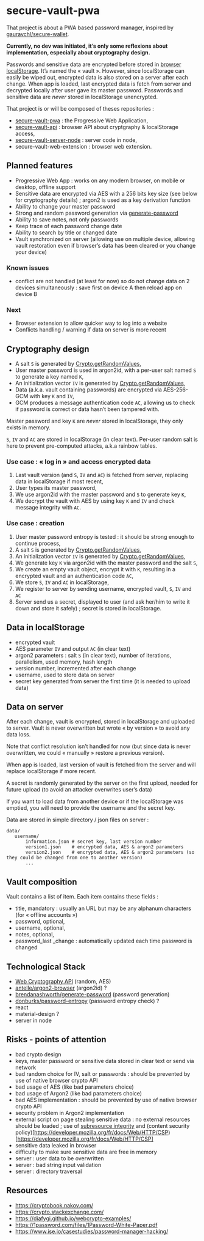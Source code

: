 # secure-vault-pwa

That project is about a PWA based password manager, inspired by [gauravchl/secure-wallet](https://github.com/gauravchl/secure-wallet).

**Currently, no dev was initiated, it’s only some reflexions about implementation, especially about cryptography design.**

Passwords and sensitive data are encrypted before stored in [browser localStorage](https://developer.mozilla.org/en-US/docs/Web/API/Web_Storage_API).
It’s named the « vault ».
However, since localStorage can easily be wiped out, encrypted data is also stored on a server after each change.
When app is loaded, last encrypted data is fetch from server and decrypted locally after user gave its master password.
Passwords and sensitive data are *never* stored in localStorage unencrypted.

That project is or will be composed of theses repositories :
- [secure-vault-pwa](https://github.com/paulgreg/secure-vault-pwa) : the Progressive Web Application,
- [secure-vault-api](https://github.com/paulgreg/secure-vault-api) : browser API about cryptgraphy & localStorage access,
- [secure-vault-server-node](https://github.com/paulgreg/secure-vault-server-node) : server code in node,
- secure-vault-web-extension : browser web extension.

## Planned features
- Progressive Web App : works on any modern browser, on mobile or desktop, offline support
- Sensitive data are encrypted via AES with a 256 bits key size (see below for cryptography details) ; argon2 is used as a key derivation function
- Ability to change your master password
- Strong and random password generation via [generate-password](https://github.com/brendanashworth/generate-password)
- Ability to save notes, not only passwords
- Keep trace of each password change date
- Ability to search by title or changed date
- Vault synchronized on server (allowing use on multiple device, allowing vault restoration even if browser’s data has been cleared or you change your device)

### Known issues
- conflict are not handled (at least for now) so do not change data on 2 devices simultaneously : save first on device A then reload app on device B

### Next 
- Browser extension to allow quicker way to log into a website
- Conflicts handling / warning if data on server is more recent

## Cryptography design
- A salt `S` is generated by [Crypto.getRandomValues](https://developer.mozilla.org/en-US/docs/Web/API/Crypto/getRandomValues),
- User master password is used in argon2id, with a per-user salt named `S` to generate a key named `K`,
- An initialization vector `IV` is generated by [Crypto.getRandomValues](https://developer.mozilla.org/en-US/docs/Web/API/Crypto/getRandomValues),
- Data (a.k.a. vault containing passwords) are encrypted via AES-256-GCM with key `K` and `IV`,
- GCM produces a message authentication code `AC`, allowing us to check if password is correct or data hasn’t been tampered with.

Master password and key `K` are *never* stored in localStorage, they only exists in memory.

`S`, `IV` and `AC` are stored in localStorage (in clear text).
Per-user random salt is here to prevent pre-computed attacks, a.k.a rainbow tables.

### Use case : « log in » and access encrypted data
1. Last vault version (and `S`, `IV` and `AC`) is fetched from server, replacing data in localStorage if most recent,
2. User types its master password,
3. We use argon2id with the master password and `S` to generate key `K`,
4. We decrypt the vault with AES by using key `K` and `IV` and check message integrity with `AC`.

### Use case : creation
1. User master password entropy is tested : it should be strong enough to continue process,
2. A salt `S` is generated by [Crypto.getRandomValues](https://developer.mozilla.org/en-US/docs/Web/API/Crypto/getRandomValues),
3. An initialization vector `IV` is generated by [Crypto.getRandomValues](https://developer.mozilla.org/en-US/docs/Web/API/Crypto/getRandomValues),
4. We generate key `K` via argon2id with the master password and the salt `S`,
5. We create an empty vault object, encrypt it with `K`, resulting in a encrypted vault and an authentication code `AC`,
6. We store `S`, `IV` and `AC` in localStorage,
7. We register to server by sending username, encrypted vault, `S`, `IV` and `AC` 
8. Server send us a secret, displayed to user (and ask her/him to write it down and store it safely) ; secret is stored in localStorage.

## Data in localStorage
- encrypted vault
- AES parameter `IV` and output `AC` (in clear text)
- argon2 parameters : salt `S` (in clear text), number of iterations, parallelism, used memory, hash length
- version number, incremented after each change
- username, used to store data on server
- secret key generated from server the first time (it is needed to upload data)

## Data on server
After each change, vault is encrypted, stored in localStorage and uploaded to server.
Vault is never overwritten but wrote « by version » to avoid any data loss.

Note that conflict resolution isn’t handled for now (but since data is never overwritten, we could « manually » restore a previous version).

When app is loaded, last version of vault is fetched from the server and will replace localStorage if more recent.

A secret is randomly generated by the server on the first upload, needed for future upload (to avoid an attacker overwrites user’s data)

If you want to load data from another device or if the localStorage was emptied, you will need to provide the username and the secret key.

Data are stored in simple directory / json files on server :
```
data/
   username/
       information.json # secret key, last version number
       version1.json    # encrypted data, AES & argon2 parameters
       version2.json    # encrypted data, AES & argon2 parameters (so they could be changed from one to another version)
       ...
 ```

## Vault composition
Vault contains a list of item.
Each item contains these fields :
- title, mandatory : usually an URL but may be any alphanum characters (for « offline accounts »)
- password, optional,
- username, optional,
- notes, optional,
- password_last _change : automatically updated each time password is changed

## Technological Stack
- [Web Cryptography API](https://www.w3.org/TR/WebCryptoAPI/) (random, AES)
- [antelle/argon2-browser](https://github.com/antelle/argon2-browser/) (argon2id) ?
- [brendanashworth/generate-password](https://github.com/brendanashworth/generate-password) (password generation)
- [donburks/password-entropy](https://github.com/donburks/password-entropy) (password entropy check) ?
- react
- material-design ?
- server in node

## Risks - points of attention
- bad crypto design
- keys, master password or sensitive data stored in clear text or send via network
- bad random choice for IV, salt or passwords : should be prevented by use of native browser crypto API
- bad usage of AES  (like bad parameters choice)
- bad usage of Argon2 (like bad parameters choice)
- bad AES implementation : should be prevented by use of native browser crypto API
- security problem in Argon2 implementation
- external script on page stealing sensitive data : no external resources should be loaded ; use of [subresource integrity](https://developer.mozilla.org/en-US/docs/Web/Security/Subresource_Integrity) and (content security policy)[https://developer.mozilla.org/fr/docs/Web/HTTP/CSP)[https://developer.mozilla.org/fr/docs/Web/HTTP/CSP]
- sensitive data leaked in browser
- difficulty to make sure sensitive data are free in memory
- server : user data to be overwritten
- server : bad string input validation
- server : directory traversal

## Resources
- https://cryptobook.nakov.com/
- https://crypto.stackexchange.com/
- https://diafygi.github.io/webcrypto-examples/
- https://1password.com/files/1Password-White-Paper.pdf
- https://www.ise.io/casestudies/password-manager-hacking/
